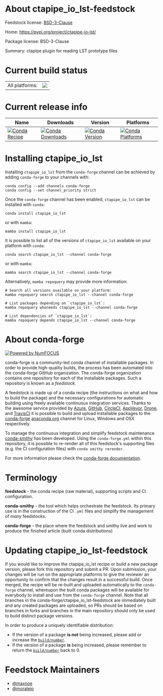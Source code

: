About ctapipe_io_lst-feedstock
==============================

Feedstock license: [BSD-3-Clause](https://github.com/conda-forge/ctapipe_io_lst-feedstock/blob/main/LICENSE.txt)

Home: https://pypi.org/project/ctapipe-io-lst/

Package license: BSD-3-Clause

Summary: ctapipe plugin for reading LST prototype files

Current build status
====================


<table><tr><td>All platforms:</td>
    <td>
      <a href="https://dev.azure.com/conda-forge/feedstock-builds/_build/latest?definitionId=18367&branchName=main">
        <img src="https://dev.azure.com/conda-forge/feedstock-builds/_apis/build/status/ctapipe_io_lst-feedstock?branchName=main">
      </a>
    </td>
  </tr>
</table>

Current release info
====================

| Name | Downloads | Version | Platforms |
| --- | --- | --- | --- |
| [![Conda Recipe](https://img.shields.io/badge/recipe-ctapipe_io_lst-green.svg)](https://anaconda.org/conda-forge/ctapipe_io_lst) | [![Conda Downloads](https://img.shields.io/conda/dn/conda-forge/ctapipe_io_lst.svg)](https://anaconda.org/conda-forge/ctapipe_io_lst) | [![Conda Version](https://img.shields.io/conda/vn/conda-forge/ctapipe_io_lst.svg)](https://anaconda.org/conda-forge/ctapipe_io_lst) | [![Conda Platforms](https://img.shields.io/conda/pn/conda-forge/ctapipe_io_lst.svg)](https://anaconda.org/conda-forge/ctapipe_io_lst) |

Installing ctapipe_io_lst
=========================

Installing `ctapipe_io_lst` from the `conda-forge` channel can be achieved by adding `conda-forge` to your channels with:

```
conda config --add channels conda-forge
conda config --set channel_priority strict
```

Once the `conda-forge` channel has been enabled, `ctapipe_io_lst` can be installed with `conda`:

```
conda install ctapipe_io_lst
```

or with `mamba`:

```
mamba install ctapipe_io_lst
```

It is possible to list all of the versions of `ctapipe_io_lst` available on your platform with `conda`:

```
conda search ctapipe_io_lst --channel conda-forge
```

or with `mamba`:

```
mamba search ctapipe_io_lst --channel conda-forge
```

Alternatively, `mamba repoquery` may provide more information:

```
# Search all versions available on your platform:
mamba repoquery search ctapipe_io_lst --channel conda-forge

# List packages depending on `ctapipe_io_lst`:
mamba repoquery whoneeds ctapipe_io_lst --channel conda-forge

# List dependencies of `ctapipe_io_lst`:
mamba repoquery depends ctapipe_io_lst --channel conda-forge
```


About conda-forge
=================

[![Powered by
NumFOCUS](https://img.shields.io/badge/powered%20by-NumFOCUS-orange.svg?style=flat&colorA=E1523D&colorB=007D8A)](https://numfocus.org)

conda-forge is a community-led conda channel of installable packages.
In order to provide high-quality builds, the process has been automated into the
conda-forge GitHub organization. The conda-forge organization contains one repository
for each of the installable packages. Such a repository is known as a *feedstock*.

A feedstock is made up of a conda recipe (the instructions on what and how to build
the package) and the necessary configurations for automatic building using freely
available continuous integration services. Thanks to the awesome service provided by
[Azure](https://azure.microsoft.com/en-us/services/devops/), [GitHub](https://github.com/),
[CircleCI](https://circleci.com/), [AppVeyor](https://www.appveyor.com/),
[Drone](https://cloud.drone.io/welcome), and [TravisCI](https://travis-ci.com/)
it is possible to build and upload installable packages to the
[conda-forge](https://anaconda.org/conda-forge) [anaconda.org](https://anaconda.org/)
channel for Linux, Windows and OSX respectively.

To manage the continuous integration and simplify feedstock maintenance
[conda-smithy](https://github.com/conda-forge/conda-smithy) has been developed.
Using the ``conda-forge.yml`` within this repository, it is possible to re-render all of
this feedstock's supporting files (e.g. the CI configuration files) with ``conda smithy rerender``.

For more information please check the [conda-forge documentation](https://conda-forge.org/docs/).

Terminology
===========

**feedstock** - the conda recipe (raw material), supporting scripts and CI configuration.

**conda-smithy** - the tool which helps orchestrate the feedstock.
                   Its primary use is in the construction of the CI ``.yml`` files
                   and simplify the management of *many* feedstocks.

**conda-forge** - the place where the feedstock and smithy live and work to
                  produce the finished article (built conda distributions)


Updating ctapipe_io_lst-feedstock
=================================

If you would like to improve the ctapipe_io_lst recipe or build a new
package version, please fork this repository and submit a PR. Upon submission,
your changes will be run on the appropriate platforms to give the reviewer an
opportunity to confirm that the changes result in a successful build. Once
merged, the recipe will be re-built and uploaded automatically to the
`conda-forge` channel, whereupon the built conda packages will be available for
everybody to install and use from the `conda-forge` channel.
Note that all branches in the conda-forge/ctapipe_io_lst-feedstock are
immediately built and any created packages are uploaded, so PRs should be based
on branches in forks and branches in the main repository should only be used to
build distinct package versions.

In order to produce a uniquely identifiable distribution:
 * If the version of a package **is not** being increased, please add or increase
   the [``build/number``](https://docs.conda.io/projects/conda-build/en/latest/resources/define-metadata.html#build-number-and-string).
 * If the version of a package **is** being increased, please remember to return
   the [``build/number``](https://docs.conda.io/projects/conda-build/en/latest/resources/define-metadata.html#build-number-and-string)
   back to 0.

Feedstock Maintainers
=====================

* [@maxnoe](https://github.com/maxnoe/)
* [@moralejo](https://github.com/moralejo/)

